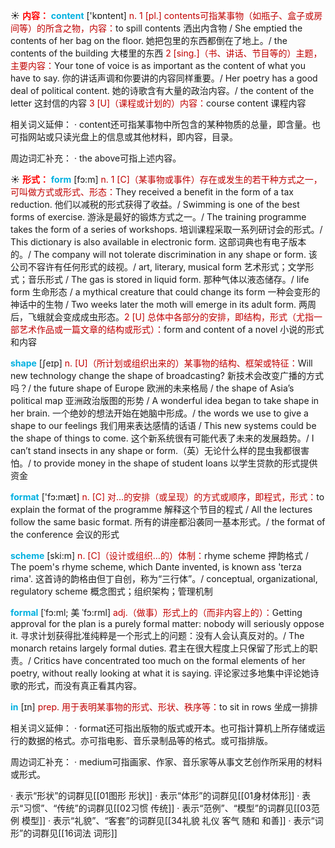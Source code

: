 ☀ <font color="red">**内容：**</font>
<font color="sky blue">**content**</font> ['kɒntent] 
<font color="#c00000">n. 1 [pl.] contents可指某事物（如瓶子、盒子或房间等）的所含之物，内容：</font>to spill contents 洒出内含物 / She emptied the contents of her bag on the floor. 她把包里的东西都倒在了地上。/ the contents of the building 大楼里的东西 <font color="#c00000">2 [sing.]（书、讲话、节目等的）主题，主要内容：</font>Your tone of voice is as important as the content of what you have to say. 你的讲话声调和你要讲的内容同样重要。/ Her poetry has a good deal of political content. 她的诗歌含有大量的政治内容。/ the content of the letter 这封信的内容 <font color="#c00000">3 [U]（课程或计划的）内容：</font>course content 课程内容

相关词义延伸：
· content还可指某事物中所包含的某种物质的总量，即含量。也可指网站或只读光盘上的信息或其他材料，即内容，目录。

周边词汇补充：
· the above可指上述内容。

☀ <font color="red">**形式：**</font>
<font color="sky blue">**form**</font> [fɔ:m] 
<font color="#c00000">n. 1 [C]（某事物或事件）存在或发生的若干种方式之一，可叫做方式或形式、形态：</font>They received a benefit in the form of a tax reduction. 他们以减税的形式获得了收益。/ Swimming is one of the best forms of exercise. 游泳是最好的锻炼方式之一。/ The training programme takes the form of a series of workshops. 培训课程采取一系列研讨会的形式。/ This dictionary is also available in electronic form. 这部词典也有电子版本的。/ The company will not tolerate discrimination in any shape or form. 该公司不容许有任何形式的歧视。/ art, literary, musical form 艺术形式；文学形式；音乐形式 / The gas is stored in liquid form. 那种气体以液态储存。/ life form 生命形态 / a mythical creature that could change its form 一种会变形的神话中的生物 / Two weeks later the moth will emerge in its adult form. 两周后，飞蛾就会变成成虫形态。<font color="#c00000">2 [U] 总体中各部分的安排，即结构，形式（尤指一部艺术作品或一篇文章的结构或形式）：</font>form and content of a novel 小说的形式和内容

<font color="sky blue">**shape**</font> [ʃeɪp] 
<font color="#c00000">n. [U]（所计划或组织出来的）某事物的结构、框架或特征：</font>Will new technology change the shape of broadcasting? 新技术会改变广播的方式吗？/ the future shape of Europe 欧洲的未来格局 / the shape of Asia’s political map 亚洲政治版图的形势 / A wonderful idea began to take shape in her brain. 一个绝妙的想法开始在她脑中形成。/ the words we use to give a shape to our feelings 我们用来表达感情的话语 / This new systems could be the shape of things to come. 这个新系统很有可能代表了未来的发展趋势。/ I can’t stand insects in any shape or form.（英）无论什么样的昆虫我都很害怕。/ to provide money in the shape of student loans 以学生贷款的形式提供资金

<font color="sky blue">**format**</font> ['fɔ:mæt] 
<font color="#c00000">n. [C] 对…的安排（或呈现）的方式或顺序，即程式，形式：</font>to explain the format of the programme 解释这个节目的程式 / All the lectures follow the same basic format. 所有的讲座都沿袭同一基本形式。/ the format of the conference 会议的形式
            
<font color="sky blue">**scheme**</font> [ski:m]
<font color="#c00000">n. [C]（设计或组织…的）体制：</font>rhyme scheme 押韵格式 / The poem's rhyme scheme, which Dante invented, is known ass 'terza rima'. 这首诗的韵格由但丁自创，称为“三行体”。/ conceptual, organizational, regulatory scheme 概念图式；组织架构；管理机制          

<font color="sky blue">**formal**</font> [ˈfɔ:ml; 美 ˈfɔ:rml]
<font color="#c00000">adj.（做事）形式上的（而非内容上的）：</font>Getting approval for the plan is a purely formal matter: nobody will seriously oppose it. 寻求计划获得批准纯粹是一个形式上的问题：没有人会认真反对的。/ The monarch retains largely formal duties. 君主在很大程度上只保留了形式上的职责。/ Critics have concentrated too much on the formal elements of her poetry, without really looking at what it is saying. 评论家过多地集中评论她诗歌的形式，而没有真正看其内容。

<font color="sky blue">**in**</font> [ɪn] 
<font color="#c00000">prep. 用于表明某事物的形式、形状、秩序等：</font>to sit in rows 坐成一排排

相关词义延伸：
· format还可指出版物的版式或开本。也可指计算机上所存储或运行的数据的格式。亦可指电影、音乐录制品等的格式。或可指排版。

周边词汇补充：
· medium可指画家、作家、音乐家等从事文艺创作所采用的材料或形式。

· 表示“形状”的词群见[[01图形 形状]]
· 表示“体形”的词群见[[01身材体形]]
· 表示“习惯”、“传统”的词群见[[02习惯 传统]]
· 表示“范例”、“模型”的词群见[[03范例 模型]]
· 表示“礼貌”、“客套”的词群见[[34礼貌 礼仪 客气 随和 和善]]
· 表示“词形”的词群见[[16词法 词形]]
